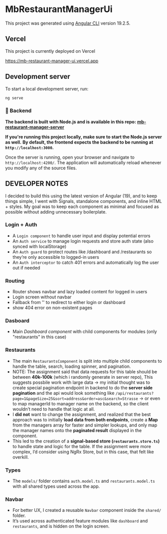 # MbRestaurantManagerUi

This project was generated using [Angular CLI](https://github.com/angular/angular-cli) version 19.2.5.

## Vercel
This project is currently deployed on Vercel

https://mb-restaurant-manager-ui.vercel.app

## Development server

To start a local development server, run:

```bash
ng serve
```
### 🔧 Backend

__The backend is built with Node.js and is available in this repo:__
__[mb-restaurant-manager-server](https://github.com/bouskaM/mb-restaurant-manager-server)__

__If you're running this project locally, make sure to start the Node.js server as well.__
__By default, the frontend expects the backend to be running at `http://localhost:3000`.__

Once the server is running, open your browser and navigate to `http://localhost:4200/`. The application will automatically reload whenever you modify any of the source files.

## DEVELOPER NOTES

I decided to build this using the latest version of Angular (19), and to keep things simple, I went with Signals, standalone components, and inline HTML + styles.
My goal was to keep each component as minimal and focused as possible without adding unnecessary boilerplate.

### Login + Auth
- A `Login component` to handle user input and display potential errors
- An `Auth service` to manage login requests and store auth state (also synced with localStorage)
- An `Auth guard` to protect routes like /dashboard and /restaurants so they’re only accessible to logged-in users
- An `Auth interceptor` to catch 401 errors and automatically log the user out if needed

### Routing 
- Router shows navbar and lazy loaded content for logged in users
- Login screen without navbar
- Fallback from '' to redirect to either login or dashboard
- show 404 error on non-existent pages  

### Dasboard
- Main _Dashboard component_ with child components for modules (only "restaurants" in this case)

### Restaurants
- The main `RestaurantsComponent` is split into multiple child components to handle the table, search, loading spinner, and pagination.
- NOTE: The assignment said that data requests for this table should be between __40k-100k__ (which i randomly generate in server repo),
    This suggests possbile work with large data 
    -> my initial thought was to create special pagination endpoint in backend to do the __server side pagination__
    and the api would look something like `/api/restaurants?page=1&pageSize=25&sort=address&order=asc&search=Strasse` 
    -> or even to map managerId to manager name on the backend, so the client wouldn’t need to handle that logic at all.
- I __did not__ want to change the assignment, and realized that the best approach was to initially __load data from both endpoints__, create a __Map__ from the managers array for faster and simpler lookups, and only map the manager names onto the __paginated result__ displayed in the component.
- This led to the creation of a __signal-based store (`restaurants.store.ts`)__ to handle state and logic for the table. If the assignment were more complex, I’d consider using NgRx Store, but in this case, that felt like overkill.

### Types
- The `models/` folder contains `auth.model.ts` and `restaurants.model.ts` with all shared types used across the app.

### Navbar
- For better UX, I created a reusable `Navbar` component inside the `shared/` folder.
- It’s used across authenticated feature modules like `dashboard` and `restaurants`, and is hidden on the login screen.
